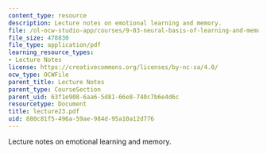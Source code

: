 ```yaml
---
content_type: resource
description: Lecture notes on emotional learning and memory.
file: /ol-ocw-studio-app/courses/9-03-neural-basis-of-learning-and-memory-fall-2007/880c81f5496a59ae984d95a10a12d776_lecture23.pdf
file_size: 478830
file_type: application/pdf
learning_resource_types:
- Lecture Notes
license: https://creativecommons.org/licenses/by-nc-sa/4.0/
ocw_type: OCWFile
parent_title: Lecture Notes
parent_type: CourseSection
parent_uid: 63f1e908-6aa6-5d81-66e8-740c7b6e4d6c
resourcetype: Document
title: lecture23.pdf
uid: 880c81f5-496a-59ae-984d-95a10a12d776
---
```

Lecture notes on emotional learning and memory.